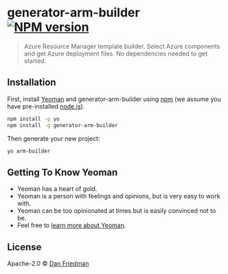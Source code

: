 # generator-arm-builder [![NPM version][npm-image]][npm-url]
> Azure Resource Manager template builder. Select Azure components and get Azure deployment files. No dependencies needed to get started.

## Installation

First, install [Yeoman](http://yeoman.io) and generator-arm-builder using [npm](https://www.npmjs.com/) (we assume you have pre-installed [node.js](https://nodejs.org/)).

```bash
npm install -g yo
npm install -g generator-arm-builder
```

Then generate your new project:

```bash
yo arm-builder
```

## Getting To Know Yeoman

 * Yeoman has a heart of gold.
 * Yeoman is a person with feelings and opinions, but is very easy to work with.
 * Yeoman can be too opinionated at times but is easily convinced not to be.
 * Feel free to [learn more about Yeoman](http://yeoman.io/).

## License

Apache-2.0 © [Dan Friedman]()


[npm-image]: https://badge.fury.io/js/generator-arm-builder.svg
[npm-url]: https://npmjs.org/package/generator-arm-builder
[travis-image]: https://travis-ci.org/MisinformedDNA/generator-arm-builder.svg?branch=master
[travis-url]: https://travis-ci.org/MisinformedDNA/generator-arm-builder
[daviddm-image]: https://david-dm.org/MisinformedDNA/generator-arm-builder.svg?theme=shields.io
[daviddm-url]: https://david-dm.org/MisinformedDNA/generator-arm-builder
